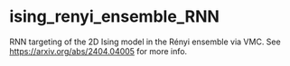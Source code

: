 # ising_renyi_ensemble_RNN
RNN targeting of the 2D Ising model in the Rényi ensemble via VMC. See https://arxiv.org/abs/2404.04005 for more info.
